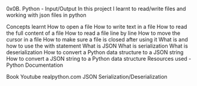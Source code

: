 0x0B. Python - Input/Output
In this project I learnt to read/write files and working with json files in python

Concepts learnt
How to open a file
How to write text in a file
How to read the full content of a file
How to read a file line by line
How to move the cursor in a file
How to make sure a file is closed after using it
What is and how to use the with statement
What is JSON
What is serialization
What is deserialization
How to convert a Python data structure to a JSON string
How to convert a JSON string to a Python data structure
Resources used
-Python Documentation

Book
Youtube
realpython.com
JSON Serialization/Deserialization

